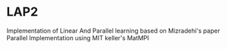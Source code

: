 # LAP2
Implementation of Linear And Parallel learning based on Mizradehi's paper
Parallel Implementation using MIT keller's MatMPI
